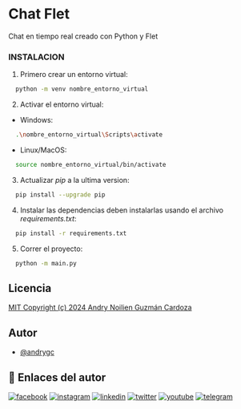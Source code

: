 # Chat Flet 
Chat en tiempo real creado con Python y Flet

### INSTALACION
1. Primero crear un entorno virtual:
```bash
  python -m venv nombre_entorno_virtual
```

2. Activar el entorno virtual:
- Windows:
```bash
  .\nombre_entorno_virtual\Scripts\activate
```
- Linux/MacOS:
```bash
  source nombre_entorno_virtual/bin/activate
```

3. Actualizar *pip* a la ultima version:
```bash
  pip install --upgrade pip
```

4. Instalar las dependencias deben instalarlas usando el archivo *requirements.txt*:
```bash
  pip install -r requirements.txt
```

5. Correr el proyecto:
```bash
  python -m main.py
```

## Licencia
[MIT Copyright (c) 2024 Andry Noilien Guzmán Cardoza](https://github.com/andrygc/chat_flet/blob/main/LICENSE)


## Autor
- [@andrygc](https://www.github.com/andrygc)


## 🔗 Enlaces del autor
[![facebook](https://img.shields.io/badge/Facebook-1877F2?style=for-the-badge&logo=facebook&logoColor=white)](https://facebook.com/andrynolien)
[![instagram](https://img.shields.io/badge/Instagram-E4405F?style=for-the-badge&logo=instagram&logoColor=white)](https://www.instagram.com/andrycardoza)
[![linkedin](https://img.shields.io/badge/linkedin-0A66C2?style=for-the-badge&logo=linkedin&logoColor=white)](https://www.linkedin.com/in/andry-cardoza)
[![twitter](https://img.shields.io/badge/twitter-1DA1F2?style=for-the-badge&logo=twitter&logoColor=white)](https://twitter.com/@andrycardoza)
[![youtube](https://img.shields.io/badge/YouTube-FF0000?style=for-the-badge&logo=youtube&logoColor=white)](https://youtube.com/@andrycardoza)
[![telegram](https://img.shields.io/badge/Telegram-2CA5E0?style=for-the-badge&logo=telegram&logoColor=white)](https://t.me/andry_cardoza)
